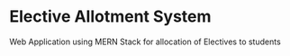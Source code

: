 # Elective Allotment System
Web Application using MERN Stack for allocation of Electives to students
